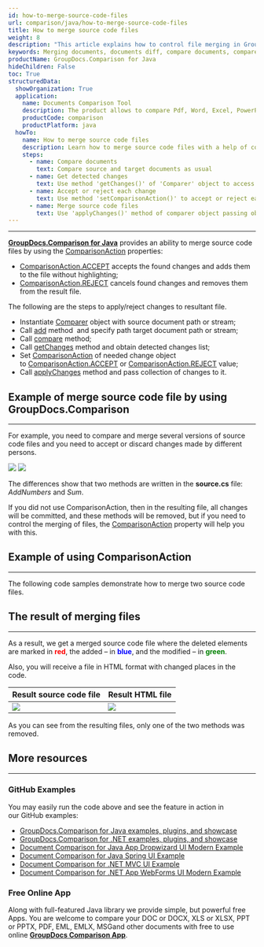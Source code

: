```yaml
---
id: how-to-merge-source-code-files
url: comparison/java/how-to-merge-source-code-files
title: How to merge source code files
weight: 8
description: "This article explains how to control file merging in GroupDocs.Comparison for Java."
keywords: Merging documents, documents diff, compare documents, compare files
productName: GroupDocs.Comparison for Java
hideChildren: False
toc: True
structuredData:
  showOrganization: True
  application:
    name: Documents Comparison Tool
    description: The product allows to compare Pdf, Word, Excel, PowerPoint, AutoCad, Image, Code and much more file formats. Comparison API also supports accepting or rejecting changes, extracting document information and generating comparison report
    productCode: comparison
    productPlatform: java
  howTo:
    name: How to merge source code files
    description: Learn how to merge source code files with a help of comparison
    steps:
      - name: Compare documents
        text: Compare source and target documents as usual
      - name: Get detected changes
        text: Use method 'getChanges()' of 'Comparer' object to access all detected changes
      - name: Accept or reject each change
        text: Use method 'setComparisonAction()' to accept or reject each change using constants 'ComparisonAction.ACCEPT' and 'ComparisonAction.REJECT'
      - name: Merge source code files
        text: Use 'applyChanges()' method of comparer object passing object of 'ApplyChangeOptions' with changes to apply changes
---
```


---

[**GroupDocs.Comparison for Java**](https://products.groupdocs.com/comparison/java) provides an ability to merge source code files by using the [ComparisonAction](https://reference.groupdocs.com/comparison/java/com.groupdocs.comparison.result/ComparisonAction) properties:

- [ComparisonAction.ACCEPT](https://reference.groupdocs.com/comparison/java/com.groupdocs.comparison.result/ComparisonAction#ACCEPT) accepts the found changes and adds them to the file without highlighting;
- [ComparisonAction.REJECT](https://reference.groupdocs.com/comparison/java/com.groupdocs.comparison.result/ComparisonAction#REJECT) cancels found changes and removes them from the result file.

The following are the steps to apply/reject changes to resultant file.

- Instantiate [Comparer](https://reference.groupdocs.com/comparison/java/com.groupdocs.comparison/Comparer) object with source document path or stream;
- Call [add](<https://reference.groupdocs.com/comparison/java/com.groupdocs.comparison/Comparer#add(java.lang.String)>) method  and specify path target document path or stream;
- Call [compare](<https://reference.groupdocs.com/comparison/java/com.groupdocs.comparison/Comparer#compare()>) method;
- Call [getChanges](<https://reference.groupdocs.com/comparison/java/com.groupdocs.comparison/Comparer#getChanges()>) method and obtain detected changes list;
- Set [ComparisonAction](https://reference.groupdocs.com/comparison/java/com.groupdocs.comparison.result/ComparisonAction) of needed change object to [ComparisonAction.ACCEPT](https://reference.groupdocs.com/comparison/java/com.groupdocs.comparison.result/ComparisonAction#ACCEPT) or [ComparisonAction.REJECT](https://reference.groupdocs.com/comparison/java/com.groupdocs.comparison.result/ComparisonAction#REJECT) value;
- Call [applyChanges](<https://reference.groupdocs.com/comparison/java/com.groupdocs.comparison/Comparer#applyChanges(java.io.OutputStream,%20com.groupdocs.comparison.options.ApplyChangeOptions)>) method and pass collection of changes to it.

## Example of merge source code file by using GroupDocs.Comparison

---

For example, you need to compare and merge several versions of source code files and you need to accept or discard changes made by different persons.

![](/comparison/java/images/how-to-merge-source-code-file-source.png)
![](/comparison/java/images/how-to-merge-source-code-file-target.png)

The differences show that two methods are written in the **source.cs** file: _AddNumbers_ and _Sum_.

If you did not use ComparisonAction, then in the resulting file, all changes will be committed, and these methods will be removed, but if you need to control the merging of files, the [ComparisonAction](https://reference.groupdocs.com/comparison/java/com.groupdocs.comparison.result/ComparisonAction) property will help you with this.

## Example of using ComparisonAction

---

The following code samples demonstrate how to merge two source code files.

<script src="https://gist.github.com/groupdocs-comparison-gists/0eada62d9c41ac852ad8ff18951e8abc.js"></script>

## The result of merging files

---

As a result, we get a merged source code file where the deleted elements are marked in <font color="red">**red**</font>, the added – in <font color="blue">**blue**</font>, and the modified – in <font color="green">**green**</font>.

Also, you will receive a file in HTML format with changed places in the code.

| Result source code file                                                  | Result HTML file                                                           |
| ------------------------------------------------------------------------ | -------------------------------------------------------------------------- |
| ![](/comparison/java/images/how-to-merge-source-code-file-result-CS.png) | ![](/comparison/java/images/how-to-merge-source-code-file-result-HTML.png) |

As you can see from the resulting files, only one of the two methods was removed.

## More resources

---

### GitHub Examples

You may easily run the code above and see the feature in action in our GitHub examples:

- [GroupDocs.Comparison for Java examples, plugins, and showcase](https://github.com/groupdocs-comparison/GroupDocs.Comparison-for-Java)
- [GroupDocs.Comparison for .NET examples, plugins, and showcase](https://github.com/groupdocs-comparison/GroupDocs.Comparison-for-.NET)
- [Document Comparison for Java App Dropwizard UI Modern Example](https://github.com/groupdocs-comparison/GroupDocs.Comparison-for-Java-Dropwizard)
- [Document Comparison for Java Spring UI Example](https://github.com/groupdocs-comparison/GroupDocs.Comparison-for-Java-Spring)
- [Document Comparison for .NET MVC UI Example](https://github.com/groupdocs-comparison/GroupDocs.Comparison-for-.NET-MVC)
- [Document Comparison for .NET App WebForms UI Modern Example](https://github.com/groupdocs-comparison/GroupDocs.Comparison-for-.NET-WebForms)

### Free Online App

Along with full-featured Java library we provide simple, but powerful free Apps.
You are welcome to compare your DOC or DOCX, XLS or XLSX, PPT or PPTX, PDF, EML, EMLX, MSGand other documents with free to use online **[GroupDocs Comparison App](https://products.groupdocs.app/comparison)**.
